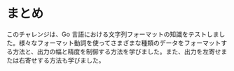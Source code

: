 # まとめ

このチャレンジは、Go 言語における文字列フォーマットの知識をテストしました。様々なフォーマット動詞を使ってさまざまな種類のデータをフォーマットする方法と、出力の幅と精度を制御する方法を学びました。また、出力を左寄せまたは右寄せする方法も学びました。
